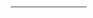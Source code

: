 <!DOCTYPE html>
<html>
<head>
<meta charset="utf-8">
<title>Display a map on a webpage</title>
<meta name="viewport" content="initial-scale=1,maximum-scale=1,user-scalable=no">
<link href="https://api.mapbox.com/mapbox-gl-js/v2.5.0/mapbox-gl.css" rel="stylesheet">
<script src="https://api.mapbox.com/mapbox-gl-js/v2.5.0/mapbox-gl.js"></script>
<style>
body { margin: 0; padding: 0; }
#map { position: absolute; top: 0; bottom: 0; width: 100%; }
</style>
</head>
<body>
	<style>
#menu {
background: #fff;
position: absolute;
z-index: 1;
top: 10px;
right: 10px;
border-radius: 3px;
width: 120px;
border: 1px solid rgba(0, 0, 0, 0.4);
font-family: 'Open Sans', sans-serif;
}
 
#menu a {
font-size: 13px;
color: #404040;
display: block;
margin: 0;
padding: 0;
padding: 10px;
text-decoration: none;
border-bottom: 1px solid rgba(0, 0, 0, 0.25);
text-align: center;
}
 
#menu a:last-child {
border: none;
}
 
#menu a:hover {
background-color: #f8f8f8;
color: #404040;
}
 
#menu a.active {
background-color: #3887be;
color: #ffffff;
}
 
#menu a.active:hover {
background: #3074a4;
}
</style>
 
<nav id="menu"></nav>
<div id="map"></div>
<script>
	mapboxgl.accessToken = 'pk.eyJ1IjoiZm91bmRyeXNwYXRpYWwiLCJhIjoiNzk1YTU3OTZmMjZiMzQ3YzM5YzIwODNiNjhkM2MzMDQifQ.sfy6Aux5O-BBqbSVNaec1A';
    	const map = new mapboxgl.Map({
        container: 'map', // container ID
        style: 'mapbox://styles/foundryspatial/ckuenzzg50t8818mssrdk8jol', // style URL
        center: [-116, 49.5], // starting position [lng, lat]
        zoom: 8.01, // starting zoom
	minZoom: 8,
	maxZoom: 15
    });
//	map.on('load', () => {
// Add a data source containing GeoJSON data.
//map.addSource('risk-levels', {
//'type': 'geojson',
//'data': 'https://foundryspatial.github.io/kwt-risklevels/risk_levels.geojson'
//});
 
// Add a new layer to visualize the lines.
//map.addLayer({
//'id': 'rl-01',
//'type': 'line',
//'source': 'risk-levels', // reference the data source
//'layout': {
//	'line-join': 'round',
//	'line-cap': 'round'
//	},
//'paint': {
//'line-color': '#FF0000'
//}
//});
//});
//});
	// After the last frame rendered before the map enters an "idle" state.
map.on('idle', () => {
// If these two layers were not added to the map, abort
if (!map.getLayer('rm-01') || !map.getLayer('rm-02') || !map.getLayer('rm-03') || !map.getLayer('rm-04') || !map.getLayer('rm-05') || !map.getLayer('rm-06') || !map.getLayer('rm-07') || !map.getLayer('rm-08') || !map.getLayer('rm-09') || !map.getLayer('rm-10') || !map.getLayer('rm-11') || !map.getLayer('rm-12')) {
return;
}
 
// Enumerate ids of the layers.
const toggleableLayerIds = ['rm-01', 'rm-02', 'rm-03', 'rm-04', 'rm-05', 'rm-06', 'rm-07', 'rm-08', 'rm-09', 'rm-10', 'rm-11', 'rm-12'];
 
// Set up the corresponding toggle button for each layer.
for (const id of toggleableLayerIds) {
// Skip layers that already have a button set up.
if (document.getElementById(id)) {
continue;
}
 
// Create a link.
const link = document.createElement('a');
link.id = id;
link.href = '#';
link.textContent = id;
link.className = 'active';
 
// Show or hide layer when the toggle is clicked.
link.onclick = function (e) {
const clickedLayer = this.textContent;
e.preventDefault();
e.stopPropagation();
 
const visibility = map.getLayoutProperty(
clickedLayer,
'visibility'
);
 
// Toggle layer visibility by changing the layout object's visibility property.
if (visibility === 'visible') {
map.setLayoutProperty(clickedLayer, 'visibility', 'none');
this.className = '';
} else {
this.className = 'active';
map.setLayoutProperty(
clickedLayer,
'visibility',
'visible'
);
}
};
 
const layers = document.getElementById('menu');
layers.appendChild(link);
}
});
</script>

</body>
</html>
